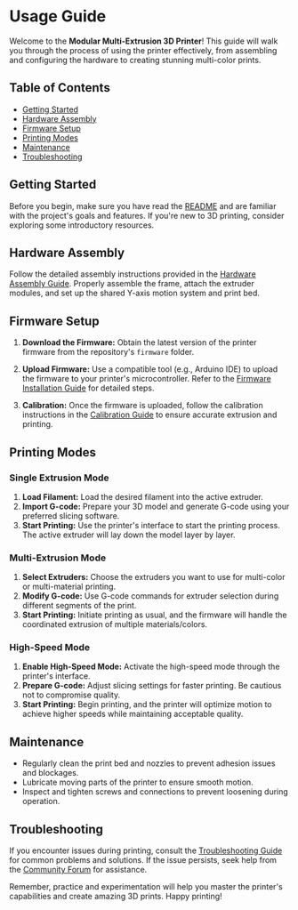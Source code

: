 # Usage Guide

Welcome to the **Modular Multi-Extrusion 3D Printer**! This guide will walk you through the process of using the printer effectively, from assembling and configuring the hardware to creating stunning multi-color prints.

## Table of Contents

- [Getting Started](#getting-started)
- [Hardware Assembly](#hardware-assembly)
- [Firmware Setup](#firmware-setup)
- [Printing Modes](#printing-modes)
- [Maintenance](#maintenance)
- [Troubleshooting](#troubleshooting)

## Getting Started

Before you begin, make sure you have read the [README](README.md) and are familiar with the project's goals and features. If you're new to 3D printing, consider exploring some introductory resources.

## Hardware Assembly

Follow the detailed assembly instructions provided in the [Hardware Assembly Guide](HARDWARE_ASSEMBLY.md). Properly assemble the frame, attach the extruder modules, and set up the shared Y-axis motion system and print bed.

## Firmware Setup

1. **Download the Firmware:** Obtain the latest version of the printer firmware from the repository's `firmware` folder.

2. **Upload Firmware:** Use a compatible tool (e.g., Arduino IDE) to upload the firmware to your printer's microcontroller. Refer to the [Firmware Installation Guide](FIRMWARE_INSTALLATION.md) for detailed steps.

3. **Calibration:** Once the firmware is uploaded, follow the calibration instructions in the [Calibration Guide](CALIBRATION.md) to ensure accurate extrusion and printing.

## Printing Modes

### Single Extrusion Mode

1. **Load Filament:** Load the desired filament into the active extruder.
2. **Import G-code:** Prepare your 3D model and generate G-code using your preferred slicing software.
3. **Start Printing:** Use the printer's interface to start the printing process. The active extruder will lay down the model layer by layer.

### Multi-Extrusion Mode

1. **Select Extruders:** Choose the extruders you want to use for multi-color or multi-material printing.
2. **Modify G-code:** Use G-code commands for extruder selection during different segments of the print.
3. **Start Printing:** Initiate printing as usual, and the firmware will handle the coordinated extrusion of multiple materials/colors.

### High-Speed Mode

1. **Enable High-Speed Mode:** Activate the high-speed mode through the printer's interface.
2. **Prepare G-code:** Adjust slicing settings for faster printing. Be cautious not to compromise quality.
3. **Start Printing:** Begin printing, and the printer will optimize motion to achieve higher speeds while maintaining acceptable quality.

## Maintenance

- Regularly clean the print bed and nozzles to prevent adhesion issues and blockages.
- Lubricate moving parts of the printer to ensure smooth motion.
- Inspect and tighten screws and connections to prevent loosening during operation.

## Troubleshooting

If you encounter issues during printing, consult the [Troubleshooting Guide](TROUBLESHOOTING.md) for common problems and solutions. If the issue persists, seek help from the [Community Forum](https://forum.modular3Dprinter.com) for assistance.

Remember, practice and experimentation will help you master the printer's capabilities and create amazing 3D prints. Happy printing!
